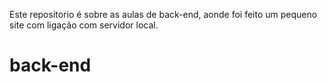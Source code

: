 Este repositorio é sobre as aulas de back-end, aonde foi feito um pequeno site com ligação com servidor local.
# back-end